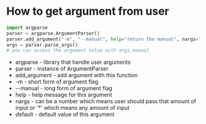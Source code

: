 # How to get argument from user

```python
import argparse
parser = argparse.ArgumentParser()
parser.add_argument("-m", "--manual", help="return the manual", nargs="*", default="default_value")
args = parser.parse_args()
# you can access the argument value with args.manual
```

- argparse - library that handle user arguments
- parser - instance of ArgumentParser
- add_argument - add argument with this function
- -m - short form of argument flag
- --manual - long form of argument flag
- help - help message for this argument
- nargs - can be a number which means user should pass that amount of input or '*' which means any amount of input
- default - default value of this argument
